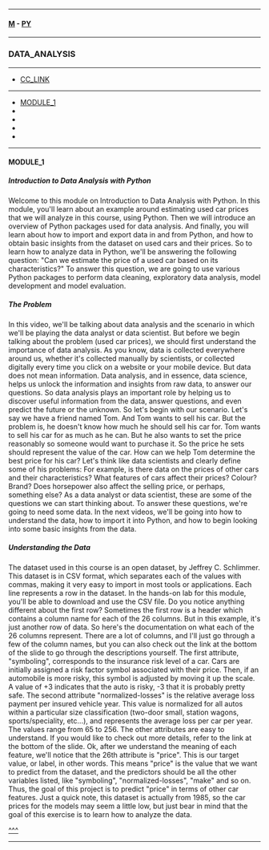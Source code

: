 
---

#### [M](https://github.com/ttltrk/TTT/blob/master/menu.md) - [PY](https://github.com/ttltrk/TTT/blob/master/PY/PY.md)

---

### DATA_ANALYSIS

---

* [CC_LINK](https://courses.cognitiveclass.ai/courses/course-v1:CognitiveClass+DA0101EN+v1/course/)

---

* [MODULE_1](#MODULE_1)
* []()
* []()
* []()
* []()

---

#### MODULE_1

##### Introduction to Data Analysis with Python

Welcome to this module on Introduction to Data Analysis with Python.
In this module, you'll learn about an example around estimating used car prices that we
will analyze in this course, using Python.
Then we will introduce an overview of Python packages used for data analysis.
And finally, you will learn about how to import and export data in and from Python, and how
to obtain basic insights from the dataset on used cars and their prices.
So to learn how to analyze data in Python, we'll be answering the following question:
"Can we estimate the price of a used car based on its characteristics?"
To answer this question, we are going to use various Python packages to perform data cleaning,
exploratory data analysis, model development and model evaluation.

##### The Problem

In this video, we'll be talking about data analysis and the scenario in which we'll
be playing the data analyst or data scientist.
But before we begin talking about the problem (used car prices), we should first understand
the importance of data analysis.
As you know, data is collected everywhere around us, whether it's collected manually
by scientists, or collected digitally every time you click on a website or your mobile
device.
But data does not mean information.
Data analysis, and in essence, data science, helps us unlock the information and insights
from raw data, to answer our questions.
So data analysis plays an important role by helping us to discover useful information
from the data, answer questions, and even predict the future or the unknown.
So let's begin with our scenario.
Let's say we have a friend named Tom.
And Tom wants to sell his car.
But the problem is, he doesn't know how much he should sell his car for.
Tom wants to sell his car for as much as he can.
But he also wants to set the price reasonably so someone would want to purchase it.
So the price he sets should represent the value of the car.
How can we help Tom determine the best price for his car?
Let's think like data scientists and clearly define some of his problems:
For example, is there data on the prices of other cars and their characteristics?
What features of cars affect their prices?
Colour?
Brand?
Does horsepower also affect the selling price, or perhaps, something else?
As a data analyst or data scientist, these are some of the questions we can start thinking
about.
To answer these questions, we're going to need some data.
In the next videos, we'll be going into how to understand the data, how to import
it into Python, and how to begin looking into some basic insights from the data.

##### Understanding the Data

The dataset used in this course is an open dataset, by Jeffrey C. Schlimmer.
This dataset is in CSV format, which separates each of the values with commas, making it
very easy to import in most tools or applications.
Each line represents a row in the dataset.
In the hands-on lab for this module, you'll be able to download and use the CSV file.
Do you notice anything different about the first row?
Sometimes the first row is a header which contains a column name for each of the 26
columns.
But in this example, it's just another row of data.
So here's the documentation on what each of the 26 columns represent.
There are a lot of columns, and I'll just go through a few of the column names, but
you can also check out the link at the bottom of the slide to go through the descriptions
yourself.
The first attribute, "symboling", corresponds to the insurance risk level of a car.
Cars are initially assigned a risk factor symbol associated with their price.
Then, if an automobile is more risky, this symbol is adjusted by moving it up the scale.
A value of +3 indicates that the auto is risky, -3 that it is probably pretty safe.
The second attribute "normalized-losses" is the relative average loss payment per insured
vehicle year.
This value is normalized for all autos within a particular size classification (two-door
small, station wagons, sports/speciality, etc...), and represents the average loss per
car per year.
The values range from 65 to 256.
The other attributes are easy to understand.
If you would like to check out more details, refer to the link at the bottom of the slide.
Ok, after we understand the meaning of each feature, we'll notice that the 26th attribute
is "price".
This is our target value, or label, in other words.
This means "price" is the value that we want to predict from the dataset, and the
predictors should be all the other variables listed, like "symboling", "normalized-losses",
"make" and so on.
Thus, the goal of this project is to predict "price" in terms of other car features.
Just a quick note, this dataset is actually from 1985, so the car prices for the models
may seem a little low, but just bear in mind that the goal of this exercise is to learn
how to analyze the data.

[^^^](#DATA_ANALYSIS)

---
